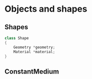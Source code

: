 # Objects and shapes

## Shapes

```cpp
class Shape
{
    Geometry *geometry;
    Material *material;
}
```

## ConstantMedium